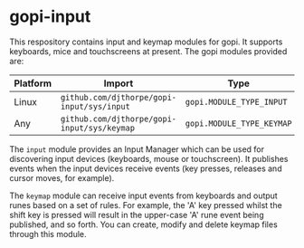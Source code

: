 # gopi-input

This respository contains input and keymap modules for gopi. It
supports keyboards, mice and touchscreens at present. The gopi
modules provided are:

| Platform | Import | Type | Name |
| -------- | ------ | ---- | ---- |
| Linux    | `github.com/djthorpe/gopi-input/sys/input`  | `gopi.MODULE_TYPE_INPUT` | `linux/input` |
| Any      | `github.com/djthorpe/gopi-input/sys/keymap` | `gopi.MODULE_TYPE_KEYMAP` | `sys/keymap` |

The `input` module provides an Input Manager which can be used for discovering input
devices (keyboards, mouse or touchscreen). It publishes events when the input devices
receive events (key presses, releases and cursor moves, for example).

The `keymap` module can receive input events from keyboards and output runes based
on a set of rules. For example, the 'A' key pressed whilst the shift key is pressed will
result in the upper-case 'A' rune event being published, and so forth. You can
create, modify and delete keymap files through this module.


